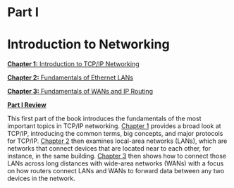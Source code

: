 # Part I


# Introduction to Networking

[**Chapter 1:** Introduction to TCP/IP Networking](vol1_ch01.md#ch01)

[**Chapter 2:** Fundamentals of Ethernet LANs](vol1_ch02.md#ch02)

[**Chapter 3:** Fundamentals of WANs and IP Routing](vol1_ch03.md#ch03)

[**Part I Review**](vol1_part-p01.md#part-p01)

This first part of the book introduces the fundamentals of the most important topics in TCP/IP networking. [Chapter 1](vol1_ch01.md#ch01) provides a broad look at TCP/IP, introducing the common terms, big concepts, and major protocols for TCP/IP. [Chapter 2](vol1_ch02.md#ch02) then examines local-area networks (LANs), which are networks that connect devices that are located near to each other, for instance, in the same building. [Chapter 3](vol1_ch03.md#ch03) then shows how to connect those LANs across long distances with wide-area networks (WANs) with a focus on how routers connect LANs and WANs to forward data between any two devices in the network.